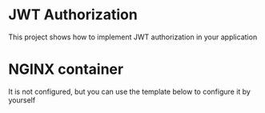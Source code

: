 # JWT Authorization
This project shows how to implement JWT authorization in your application

# NGINX container
It is not configured, but you can use the template below to configure it by yourself
```